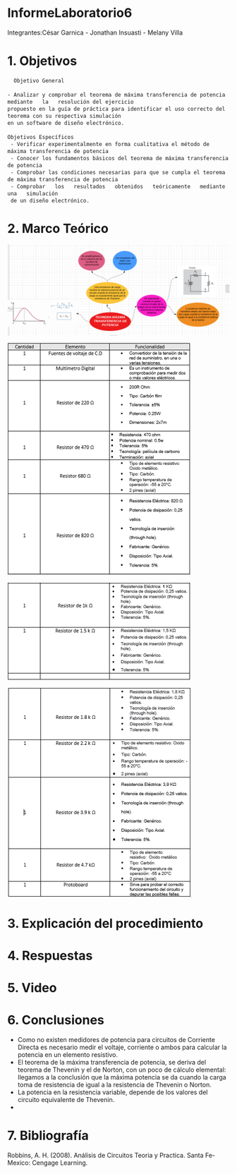 # InformeLaboratorio6

Integrantes:César Garnica - Jonathan Insuasti - Melany Villa

# 1. Objetivos 

      Objetivo General
     
    - Analizar y comprobar el teorema de máxima transferencia de potencia  mediante   la   resolución del ejercicio
    propuesto en la guía de práctica para identificar el uso correcto del teorema con su respectiva simulación 
    en un software de diseño electrónico.
    
    Objetivos Específicos
     - Verificar experimentalmente en forma cualitativa el método de máxima transferencia de potencia 
     - Conocer los fundamentos básicos del teorema de máxima transferencia de potencia
     - Comprobar las condiciones necesarias para que se cumpla el teorema de máxima transferencia de potencia
     - Comprobar   los   resultados   obtenidos   teóricamente   mediante   una   simulación  
     de un diseño electrónico.

    
# 2. Marco Teórico

![](https://github.com/mjvilla1/ImagenesLab6/blob/main/maxima%20transferencia%20de%20potencia.PNG)

![](https://github.com/mjvilla1/ImagenesLab6/blob/main/Tabla%20%236.PNG)

![](https://github.com/mjvilla1/ImagenesLab6/blob/main/Tabla%20%236.1.PNG)

![](https://github.com/mjvilla1/ImagenesLab6/blob/main/Tabla%20%236.2.PNG)
# 3. Explicación  del procedimiento




#  4. Respuestas 



# 5. Video



# 6. Conclusiones

- Como no existen medidores de potencia para circuitos de Corriente Directa es necesario medir el voltaje, 
corriente o ambos para calcular la potencia en un elemento resistivo.
- El teorema de la máxima transferencia de potencia, se deriva del teorema de Thevenin y el de Norton, 
con un poco de cálculo elemental: llegamos a la conclusión que la máxima potencia se da cuando la carga toma de 
resistencia de igual a la resistencia de Thevenin o Norton.
- La potencia en la resistencia variable, depende de los valores del circuito equivalente de Thevenin.
- 

# 7. Bibliografía 

Robbins, A. H. (2008). Análisis de Circuitos Teoria y Practica. Santa Fe-Mexico: Cengage Learning.
